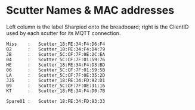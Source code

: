 # Scutter Names & MAC addresses

Left column is the label Sharpied onto the breadboard; right is the ClientID used by each scutter for its MQTT connection.

    Miss    :   Scutter_18:FE:34:F4:D6:F4  
    02      :   Scutter_18:FE:34:F4:D4:79  
    JB      :   Scutter_5C:CF:7F:0E:2C:EA  
    04      :   Scutter_5C:CF:7F:01:59:76  
    HE      :   Scutter_18:FE:34:F4:D3:BD  
    06      :   Scutter_5C:CF:7F:01:59:5B  
    LA      :   Scutter_5C:CF:7F:0E:35:2D  
    JJS     :   Scutter_18:FE:34:FD:92:D1  
    09      :   Scutter_5C:CF:7F:0E:31:16  
    KT      :   Scutter_18:FE:34:F4:D0:7B
    
    Spare01 :   Scutter 18:FE:34:FD:93:33

